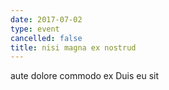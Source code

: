 ```yaml
---
date: 2017-07-02
type: event
cancelled: false
title: nisi magna ex nostrud
---
```

aute dolore commodo ex Duis eu sit